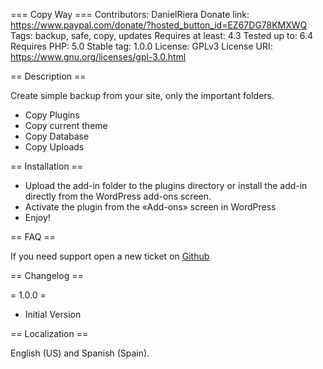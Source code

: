 === Copy Way ===
Contributors: DanielRiera
Donate link: https://www.paypal.com/donate/?hosted_button_id=EZ67DG78KMXWQ
Tags: backup, safe, copy, updates
Requires at least: 4.3
Tested up to: 6.4
Requires PHP: 5.0
Stable tag: 1.0.0
License: GPLv3
License URI: https://www.gnu.org/licenses/gpl-3.0.html

== Description ==

Create simple backup from your site, only the important folders.

- Copy Plugins
- Copy current theme
- Copy Database
- Copy Uploads 

== Installation ==

* Upload the add-in folder to the plugins directory or install the add-in directly from the WordPress add-ons screen.
* Activate the plugin from the «Add-ons» screen in WordPress
* Enjoy!
 
== FAQ ==

If you need support open a new ticket on [Github](https://github.com/DanielRiera/cwp/issues)

 
== Changelog ==

= 1.0.0 =
- Initial Version

== Localization ==

English (US) and Spanish (Spain).
